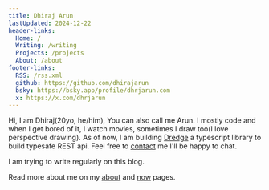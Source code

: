 ```yaml
---
title: Dhiraj Arun
lastUpdated: 2024-12-22
header-links:
  Home: /
  Writing: /writing
  Projects: /projects
  About: /about
footer-links:
  RSS: /rss.xml
  github: https://github.com/dhirajarun
  bsky: https://bsky.app/profile/dhrjarun.com
  x: https://x.com/dhrjarun
---
```


Hi, I am Dhiraj(20yo, he/him), You can also call me Arun. I mostly code and when I get bored of it, I watch movies, sometimes I draw too(I love perspective drawing). As of now, I am building [Dredge](./projects/dredge) a typescript library to build typesafe REST api. Feel free to [contact](contact) me I'll be happy to chat.

I am trying to write regularly on this blog. 

Read more about me on my [about](./about) and [now](./now) pages.
